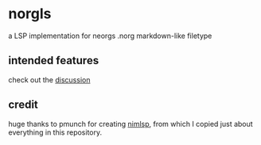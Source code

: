# norgls

a LSP implementation for neorgs .norg markdown-like filetype

## intended features

check out the [discussion](https://github.com/nvim-neorg/neorg/issues/513)

## credit

huge thanks to pmunch for creating [nimlsp](https://github.com/PMunch/nimlsp),
from which I copied just about everything in this repository.
